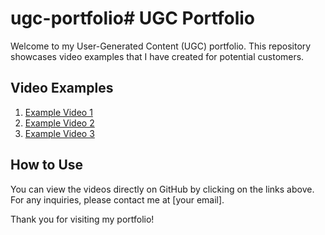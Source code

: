 # ugc-portfolio# UGC Portfolio

Welcome to my User-Generated Content (UGC) portfolio. This repository showcases video examples that I have created for potential customers.

## Video Examples

1. [Example Video 1](path/to/video1.mp4)
2. [Example Video 2](path/to/video2.mp4)
3. [Example Video 3](path/to/video3.mp4)

## How to Use

You can view the videos directly on GitHub by clicking on the links above. For any inquiries, please contact me at [your email].

Thank you for visiting my portfolio!

